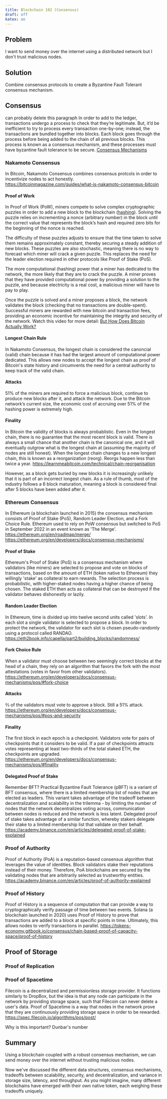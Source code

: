 ```yaml
--- 
title: Blockchain 102 (Consensus)
draft: off 
katex: on 
---
```


## Problem
I want to send money over the internet using a distributed network but I don't trust malicious nodes.

## Solution
Combine consensus protocols to create a Byzantine Fault Tolerant consensus mechanism. 

## Consensus
can probably delete this paragraph
In order to add to the ledger, transactions undergo a process to check that they’re legitimate. But, it’d be inefficient to try to process every transaction one-by-one; instead, the transactions are bundled together into blocks. Each block goes through the process before being added to the chain of all previous blocks. This process is known as a consensus mechanism, and these processes must have byzantine fault tolerance to be secure.
[Consensus Mechanisms](https://ethereum.org/en/developers/docs/consensus-mechanisms/)

### Nakamoto Consensus
In Bitcoin, Nakamoto Consensus combines consensus protcols in order to incentivize nodes to act honestly.
https://bitcoinmagazine.com/guides/what-is-nakamoto-consensus-bitcoin

#### Proof of Work
In Proof of Work (PoW), miners compete to solve complex cryptographic puzzles in order to add a new block to the blockchain ([hashing](https://medium.com/certik/how-bitcoin-works-hashing-e897157f7940)). Solving the puzzle relies on incrementing a nonce (arbitrary number) in the block until the correct value that represents the block’s hash and required zero bits for the beginning of the nonce is reached. 

The difficulty of these puzzles adjusts to ensure that the time taken to solve them remains approximately constant, thereby securing a steady addition of new blocks. These puzzles are also stochastic, meaning there is no way to forecast which miner will crack a given puzzle. This replaces the need for the leader election required in other protocols like Proof of Stake (PoS). 

The more computational (hashing) power that a miner has dedicated to the network, the more likely that they are to crack the puzzle. A miner proves that they have provided computational power by providing a solution to the puzzle, and because electricity is a real cost, a malicious miner will have to pay to play. 

Once the puzzle is solved and a miner proposes a block, the network validates the block (checking that no transactions are double-spent). Successful miners are rewarded with new bitcoin and transaction fees, providing an economic incentive for maintaining the integrity and security of the network. Watch this video for more detail: [But How Does Bitcoin Actually Work?](https://www.youtube.com/watch?v=bBC-nXj3Ng4&vl=en)

#### Longest Chain Rule
In Nakamoto Consensus, the longest chain is considered the canoncial (valid) chain because it has had the largest amount of computational power dedicated. This allows new nodes to accept the longest chain as proof of Bitcoin's state history and circumvents the need for a central authority to keep track of the valid chain. 

#### Attacks
51% of the miners are required to force a malicious block, continue to produce new blocks after it, and attack the network. Due to the Bitcoin network’s current size, the economic cost of accruing over 51% of the hashing power is extremely high.

#### Finality
In Bitcoin the validity of blocks is always probablistic. Even in the longest chain, there is no guarantee that the most recent block is valid. There is always a small chance that another chain is the canonical one, and it will eventually outgrow what is the longest chain at (assuming the majority of nodes are still honest). When the longest chain changes to a new longest chain, this is known as a reorganization (reorg). Reorgs happen less than twice a year. https://learnmeabitcoin.com/technical/chain-reorganisation

However, as a block gets buried by new blocks it is increasingly unlikely that it is part of an incorrect longest chain. As a rule of thumb, most of the industry follows a 6 block maturation, meaning a block is considered final after 5 blocks have been added after it.

### Ethereum Consensus
In Ethereum (a blockchain launched in 2015) the consensus mechanism consists of Proof of Stake (PoS), Random Leader Election, and a Fork Choice Rule. Ethereum used to rely on PoW consensus but switched to PoS in September 2022 in an event known as 'The Merge'. 
https://ethereum.org/en/roadmap/merge/
https://ethereum.org/en/developers/docs/consensus-mechanisms/

#### Proof of Stake
Ethereum's Proof of Stake (PoS) is a consensus mechanism where validators (like miners) are selected to propose and vote on blocks of transactions, based on the amount of ETH (token native to Ethereum) they willingly 'stake' as collateral to earn rewards. The selection process is probabilistic, with higher-staked nodes having a higher chance of being chosen. The staked ETH then acts as collateral that can be destroyed if the validator behaves dishonestly or lazily.

#### Random Leader Election
In Ethereum, time is divided up into twelve second units called 'slots'. In each slot a single validator is selected to propose a block. In order to protect the network, the validator for each slot is chosen pseudo-randomly using a protocol called RANDAO. 
https://eth2book.info/capella/part2/building_blocks/randomness/

#### Fork Choice Rule
When a validator must choose between two seemingly correct blocks at the head of a chain, they rely on an algorithm that favors the fork with the most attestations (votes in favor from other validators).
https://ethereum.org/en/developers/docs/consensus-mechanisms/pos/#fork-choice

#### Attacks
⅔ of the validators must vote to approve a block. Still a 51% attack.
https://ethereum.org/en/developers/docs/consensus-mechanisms/pos/#pos-and-security

#### Finality
The first block in each epoch is a checkpoint. Validators vote for pairs of checkpoints that it considers to be valid. If a pair of checkpoints attracts votes representing at least two-thirds of the total staked ETH, the checkpoints are upgraded.
https://ethereum.org/en/developers/docs/consensus-mechanisms/pos/#finality

#### Delegated Proof of Stake
Remember BFT? Practical Byzantine Fault Tolerance (pBFT) is a variant of BFT consensus, where there is a limited membership list of nodes that are elected as leaders. This variant takes advantage of the tradeoff between decentralization and scalability in the trilemma - by limiting the number of nodes that the network decentralizes voting across, communication between nodes is reduced and the network is less latent. Delegated proof of stake takes advantage of a similar function, whereby stakers delegate their stake to a limited membership list that validate on their behalf.
https://academy.binance.com/en/articles/delegated-proof-of-stake-explained

### Proof of Authority
Proof of Authority (PoA) is a reputation-based consensus algorithm that leverages the value of identities. Block validators stake their reputations instead of their money. Therefore, PoA blockchains are secured by the validating nodes that are arbitrarily selected as trustworthy entities.
https://academy.binance.com/en/articles/proof-of-authority-explained

### Proof of History
Proof of History is a sequence of computation that can provide a way to cryptographically verify passage of time between two events. Solana (a blockchain launched in 2020) uses Proof of History to prove that transactions are added to a block at specific points in time. Ultimately, this allows nodes to verify transactions in parallel. 
https://tokens-economy.gitbook.io/consensus/chain-based-proof-of-capacity-space/proof-of-history

## Proof of Storage 

### Proof of Replication 

### Proof of Spacetime
Filecoin is a decentralized and permissionless storage provider. It functions similarly to DropBox, but the idea is that any node can participate in the network by providing storage space, such that Filecoin can never delete a user's data. Proof of Spacetime is a way that nodes in the network prove that they are continuously providing storage space in order to be rewarded. 
https://spec.filecoin.io/algorithms/pos/post/

Why is this important?
Dunbar's number

## Summary
Using a blockchain coupled with a robust consensus mechanism, we can send money over the internet without trusting malicious nodes. 

Now we've discussed the different data structures, consensus mechanisms, tradeoffs between scalability, security, and decentralization, and variance in storage size, latency, and throughput. As you might imagine, many different blockchains have emerged with their own native token, each weighing these tradeoffs uniquely. 
